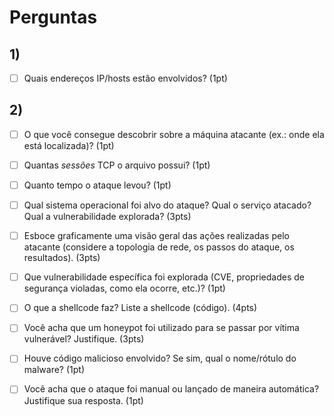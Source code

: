 # Perguntas 

## 1)
 -[ ] Quais endereços IP/hosts estão envolvidos? (1pt)


## 2)
 -[ ] O que você consegue descobrir sobre a máquina atacante (ex.: onde ela está localizada)? (1pt)

 -[ ] Quantas *sessões* TCP o arquivo possui? (1pt)

 -[ ] Quanto tempo o ataque levou? (1pt)

 -[ ] Qual sistema operacional foi alvo do ataque? Qual o serviço atacado? Qual a vulnerabilidade explorada? (3pts)

 -[ ] Esboce graficamente uma visão geral das ações realizadas pelo atacante (considere a topologia de rede, os passos do ataque, os resultados). (3pts)

 -[ ] Que vulnerabilidade específica foi explorada (CVE, propriedades de segurança violadas, como ela ocorre, etc.)? (1pt)

 -[ ] O que a shellcode faz? Liste a shellcode (código). (4pts)

 -[ ] Você acha que um honeypot foi utilizado para se passar por vítima vulnerável? Justifique. (3pts)

 -[ ] Houve código malicioso envolvido? Se sim, qual o nome/rótulo do malware? (1pt)

 -[ ] Você acha que o ataque foi manual ou lançado de maneira automática? Justifique sua resposta. (1pt)
